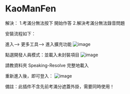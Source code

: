 # KaoManFen
解決：
1.考滿分無法按下 開始作答
2.解決考滿分無法錄音問題



安裝流程如下：

進入--> 更多工具--> 進入擴充功能
![image](https://user-images.githubusercontent.com/22107536/137780550-8cfe9ec7-f716-4daa-8efd-dec8d6db0bd4.png)

點選開發人員模式：並載入未封裝項目
![image](https://user-images.githubusercontent.com/22107536/137779467-a68cf571-1e00-4d18-b45b-dfdcc63c1ac0.png)

請教資料夾 Speaking-Resolve 完整地載入

重新進入後，即可登入：
![image](https://user-images.githubusercontent.com/22107536/137779016-aaf5231c-36ea-4a2e-acba-23858098c6ff.png)

備註：此插件不含先前考滿分遮蓋外掛，需要同時使用！
